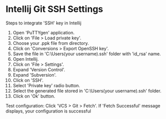 # Intellij Git SSH Settings

Steps to integrate 'SSH' key in Intellij

1. Open 'PuTTYgen' application.
2. Click on 'File > Load private key'.
3. Choose your .ppk file from directory.
4. Click on 'Conversions > Export OpenSSH key'.
5. Save the file in 'C:\Users\(your username)\.ssh' folder with 'id_rsa' name.
6. Open Intellij.
7. Click on 'File > Settings'.
8. Expand 'Version Control'.
9. Expand 'Subversion'.
10. Click on 'SSH'.
11. Select 'Private key' radio button.
12. Select the generated file stored in 'C:\Users\(your username)\.ssh' folder.
13. Click on 'Ok' button.

Test configuration: Click 'VCS > Git > Fetch'. If 'Fetch Successful' message displays, your configuration is successful
